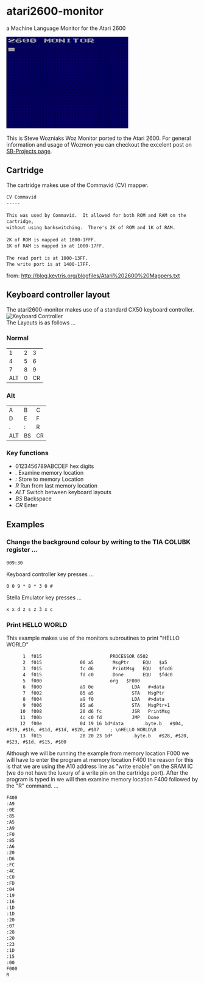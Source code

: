# atari2600-monitor
a Machine Language Monitor for the Atari 2600

![Screenshot](https://raw.githubusercontent.com/dadecoza/atari2600-monitor/main/docs/a26mon.gif)


This is Steve Wozniaks Woz Monitor ported to the Atari 2600. For general information and usage of Wozmon you can checkout the excelent post on [SB-Projects page](https://www.sbprojects.net/projects/apple1/wozmon.php).

## Cartridge
The cartridge makes use of the Commavid (CV) mapper.
```
CV Commavid
-----

This was used by Commavid.  It allowed for both ROM and RAM on the cartridge,
without using bankswitching.  There's 2K of ROM and 1K of RAM.

2K of ROM is mapped at 1800-1FFF.
1K of RAM is mapped in at 1000-17FF.

The read port is at 1000-13FF.
The write port is at 1400-17FF.
```
from: http://blog.kevtris.org/blogfiles/Atari%202600%20Mappers.txt

## Keyboard controller layout
The atari2600-monitor makes use of a standard CX50 keyboard controller. <br>
<img src="https://upload.wikimedia.org/wikipedia/commons/thumb/5/50/Atari-2600-Keyboard-Controller-FL.jpg/1024px-Atari-2600-Keyboard-Controller-FL.jpg" alt="Keyboard Controller" width="100"><br>
The Layouts is as follows ...
### Normal
|   |   |   |
|---|---|---|
| 1 | 2 | 3 |
| 4 | 5 | 6 |
| 7 | 8 | 9 |
|ALT| 0 |CR |
### Alt
|   |   |   |
|---|---|---|
| A | B | C |
| D | E | F |
| . | : | R |
|ALT|BS |CR |

### Key functions
* 0123456789ABCDEF hex digits
* *.* Examine memory location
* *:* Store to memory Location
* *R* Run from  last memory location
* *ALT* Switch between keyboard layouts
* *BS* Backspace
* *CR* Enter

## Examples
### Change the background colour by writing to the TIA COLUBK register ...
```
009:30
```
Keyboard controller key presses ...
```
0 0 9 * 8 * 3 0 #
```
Stella Emulator key presses ...
```
x x d z s z 3 x c
```

### Print HELLO WORLD
This example makes use of the monitors subroutines to print "HELLO WORLD"

```
      1  f015					      PROCESSOR	6502
      2  f015		       00 a5	   MsgPtr     EQU	$a5
      3  f015		       fc d6	   PrintMsg   EQU	$fcd6
      4  f015		       fd c0	   Done       EQU	$fdc0
      5  f000					      org	$F000
      6  f000		       a9 0e		      LDA	#<data
      7  f002		       85 a5		      STA	MsgPtr
      8  f004		       a9 f0		      LDA	#>data
      9  f006		       85 a6		      STA	MsgPtr+1
     10  f008		       20 d6 fc 	      JSR	PrintMsg
     11  f00b		       4c c0 fd 	      JMP	Done
     12  f00e		       04 19 16 1d*data       .byte.b	#$04, #$19, #$16, #$1d, #$1d, #$20, #$07	; \nHELLO WORLD\0
     13  f015		       28 20 23 1d*	      .byte.b	#$28, #$20, #$23, #$1d, #$15, #$00
```
Although we will be running the example from memory location F000 we will have to enter the program at memory location F400 the reason for this is that we are using
the A10 address line as "write enable" on the SRAM IC (we do not have the luxury of a write pin on the cartridge port). After the program is typed in we will then examine memory location F400 followed by the "R" command. ...

```
F400
:A9
:0E
:85
:A5
:A9
:F0
:85
:A6
:20
:D6
:FC
:4C
:C0
:FD
:04
:19
:16
:1D
:1D
:20
:07
:28
:20
:23
:1D
:15
:00
F000
R
```
